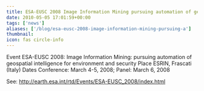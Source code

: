 ```yaml
---
title: ESA-EUSC 2008 Image Information Mining pursuing automation of geospatial intelligence for environ
date: 2010-05-05 17:01:59+00:00
tags: ['news']
aliases: ['/blog/esa-eusc-2008-image-information-mining-pursuing-a']
thumbnail: 
icon: fas circle-info
---
```

Event ESA-EUSC 2008: Image Information Mining: pursuing automation of geospatial intelligence for environment and security 
Place ESRIN, Frascati (Italy) 
Dates Conference: March 4-5, 2008; 
Panel: March 6, 2008 

See: <http://earth.esa.int/rtd/Events/ESA-EUSC_2008/index.html>

